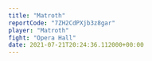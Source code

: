 ```yaml
---
title: "Matroth"
reportCode: "7ZH2CdPXjb3z8gar"
player: "Matroth"
fight: "Opera Hall"
date: 2021-07-21T20:24:36.112000+00:00
---
```

